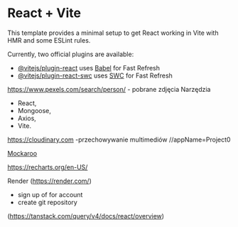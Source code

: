 # React + Vite

This template provides a minimal setup to get React working in Vite with HMR and some ESLint rules.

Currently, two official plugins are available:

- [@vitejs/plugin-react](https://github.com/vitejs/vite-plugin-react/blob/main/packages/plugin-react/README.md) uses [Babel](https://babeljs.io/) for Fast Refresh
- [@vitejs/plugin-react-swc](https://github.com/vitejs/vite-plugin-react-swc) uses [SWC](https://swc.rs/) for Fast Refresh



https://www.pexels.com/search/person/   - pobrane zdjęcia
Narzędzia
- React, 
- Mongoose,
- Axios, 
- Vite.


https://cloudinary.com   -przechowywanie multimediów
//appName=Project0

[Mockaroo ](https://www.mockaroo.com/)

https://recharts.org/en-US/

Render (https://render.com/)

- sign up of for account
- create git repository

(https://tanstack.com/query/v4/docs/react/overview)
